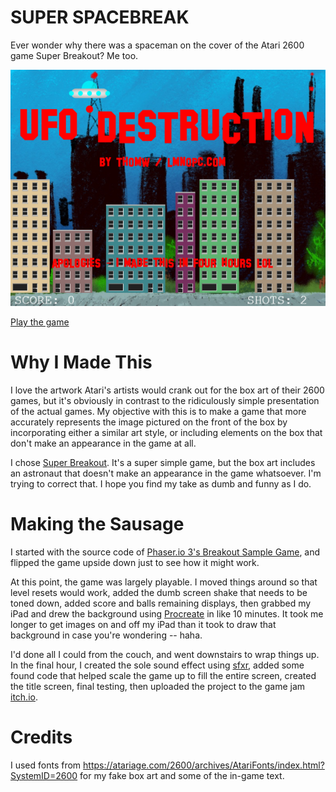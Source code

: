 # SUPER SPACEBREAK
Ever wonder why there was a spaceman on the cover of the Atari 2600 game Super Breakout?  Me too.

![screenshot](https://github.com/ThomW/ufo-destruction/blob/master/screenshots/title.png?raw=true)

[Play the game](https://lmnopc.com/super-spacebreak/)

# Why I Made This

I love the artwork Atari's artists would crank out for the box art of their 2600 games, but it's obviously in contrast to the ridiculously simple presentation of the actual games. My objective with this is to make a game that more accurately represents the image pictured on the front of the box by incorporating either a similar art style, or including elements on the box that don't make an appearance in the game at all.  

I chose [Super Breakout](http://www.atarimania.com/game-atari-2600-vcs-super-breakout_7848.html). It's a super simple game, but the box art includes an astronaut that doesn't make an appearance in the game whatsoever. I'm trying to correct that. I hope you find my take as dumb and funny as I do.

# Making the Sausage

I started with the source code of [Phaser.io 3's Breakout Sample Game](https://phaser.io/examples/v3/view/games/breakout/breakout), and flipped the game upside down just to see how it might work. 


At this point, the game was largely playable. I moved things around so that level resets would work, added the dumb screen shake that needs to be toned down, added score and balls remaining displays, then grabbed my iPad and drew the background using [Procreate](https://procreate.art/ipad) in like 10 minutes.  It took me longer to get images on and off my iPad than it took to draw that background in case you're wondering -- haha.

I'd done all I could from the couch, and went downstairs to wrap things up. In the final hour, I created the sole sound effect using [sfxr](https://github.com/grimfang4/sfxr), added some found code that helped scale the game up to fill the entire screen, created the title screen, final testing, then uploaded the project to the game jam [itch.io](https://thomw.itch.io/ufo-destruction). 

# Credits

I used fonts from https://atariage.com/2600/archives/AtariFonts/index.html?SystemID=2600 for my fake box art and some of the in-game text.


